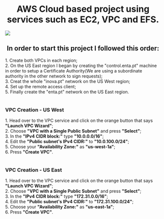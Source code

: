 <h1 align="center">AWS Cloud based project using services such as EC2, VPC and EFS. </h1>
<img src="https://user-images.githubusercontent.com/58471643/153730563-b3f12df9-c07e-4043-8dff-0409c6dd58f8.png" align="center"/>

<h2 align="center">In order to start this project I followed this order:</h2>
1. Create both VPCs in each region;<br>
2. On the US East region I began by creating the "control.enta.pt" machine in order to setup a Certificate Authority(We are using a subordinate authority in the other network to sign requests);<br>
3. Creat the whole "inova.pt" network on the US West region;<br>
4. Set up the remote access client;<br>
5. Finally create the "enta.pt" network on the US East region.<br>
<br>
<h3>VPC Creation - US West</h3>
1. Head over to the VPC service and click on the orange button that says <b>"Launch VPC Wizard"</b>;<br>
2. Choose <b>"VPC with a Single Public Subnet"</b> and press <b>"Select"</b>;<br>
3. In the <b>"IPv4 CIDR block:"</b> type <b>"10.0.0.0/16"</b>;<br>
4. Edit the <b>"Public subnet's IPv4 CIDR:"</b> to <b>"10.0.100.0/24"</b>;<br>
5. Choose your <b>"Availability Zone:"</b> as <b>"us-west-1a"</b>;<br>
6. Press <b>"Create VPC"</b>.<br>
<br>
<h3>VPC Creation - US East</h3>
1. Head over to the VPC service and click on the orange button that says <b>"Launch VPC Wizard"</b>;<br>
2. Choose <b>"VPC with a Single Public Subnet"</b> and press <b>"Select"</b>;<br>
3. In the <b>"IPv4 CIDR block:"</b> type <b>"172.31.0.0/16"</b>;<br>
4. Edit the <b>"Public subnet's IPv4 CIDR:"</b> to <b>"172.31.100.0/24"</b>;<br>
5. Choose your <b>"Availability Zone:"</b> as <b>"us-east-1a"</b>;<br>
6. Press <b>"Create VPC"</b>.<br>
